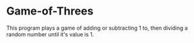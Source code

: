 # Game-of-Threes
This program plays a game of adding or subtracting 1 to, then dividing a random number until it's value is 1.

